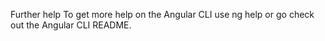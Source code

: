 Further help
To get more help on the Angular CLI use ng help or go check out the Angular CLI README.
